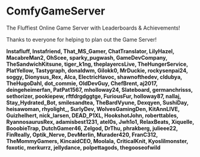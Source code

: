 # ComfyGameServer
The Fluffiest Online Game Server with Leaderboards &amp; Achievements!

Thanks to everyone for helping to plan out the Game Server!

**Instafluff, Instafriend, That_MS_Gamer, ChatTranslator, LilyHazel, MacabreMan2, OhScee, sparky_pugwash, GameDevCompany, TheSandwichKitsune, tiger_k1ng, theplayercsLive, TheHungerService, PlatYellow, Tastygraph, donaldwm, Gilokk0, MrDuckie, rockysenpai24, soggy, Dionysus_Rex, Alca, ElectricHavoc, shawnofthedev, cldubya, TheHugoDahl, dot_commie, OldDevGuy, ChefBrent, aj2017, deingeheimerfan, PatPat1567, mholloway24, Slateboard, germanchrisss, sethorizer, pookiepew, rftfdrgdggtge, FuriousFur, holloway87, nallaj, Stay_Hydrated_Bot, smilesandtea, TheBardVyune, Dexqyen, SushiDay, heisawoman, rhyolight_, SurlyDev, WolvesGamingDen, KitAnnLIVE, Guizhelhert, nick_larsen, DEAD_P1XL, HookshotJohn, roberttables, RyannosaurusRex, adamisbest1231, atel0s, Jwh1o1, RelaxBeats, Xiquelle, BooobieTrap, DutchGamer46, Zelgod, DrThu, phrakberg, julieee22, FinReally, Optik_Nerve, DevMerlin, Murader420, FranC312, TheMommyGamers, KincaidCEO, Moolala, CriticalKnit, Kyoslilmonster, foxotic, merkurrz, jellydance, polpettagods, thegooseofwild**

